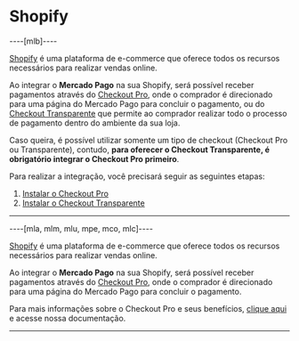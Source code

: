 # Shopify

----[mlb]----

[Shopify](https://www.shopify.com.br/) é uma plataforma de e-commerce que oferece todos os recursos necessários para realizar vendas online.

Ao integrar o **Mercado Pago** na sua Shopify, será possível receber pagamentos através do [Checkout Pro](/developers/pt/docs/shopify/checkout-pro), onde o comprador é direcionado para uma página do Mercado Pago para concluir o pagamento, ou do [Checkout Transparente](/developers/pt/docs/shopify/checkout-api) que permite ao comprador realizar todo o processo de pagamento dentro do ambiente da sua loja.

Caso queira, é possível utilizar somente um tipo de checkout (Checkout Pro ou Transparente), contudo, **para oferecer o Checkout Transparente, é obrigatório integrar o Checkout Pro primeiro**.

Para realizar a integração, você precisará seguir as seguintes etapas:

1. [Instalar o Checkout Pro](/developers/pt/docs/shopify/checkout-pro/installation)
2. [Instalar o Checkout Transparente](/developers/pt/docs/shopify/checkout-api/installation)

------------

----[mla, mlm, mlu, mpe, mco, mlc]----

[Shopify](https://www.shopify.com.br/) é uma plataforma de e-commerce que oferece todos os recursos necessários para realizar vendas online.

Ao integrar o **Mercado Pago** na sua Shopify, será possível receber pagamentos através do [Checkout Pro](/developers/pt/guides/checkout-pro/landing), onde o comprador é direcionado para uma página do Mercado Pago para concluir o pagamento.

Para mais informações sobre o Checkout Pro e seus benefícios, [clique aqui](/developers/pt/guides/checkout-pro/landing) e acesse nossa documentação.

------------